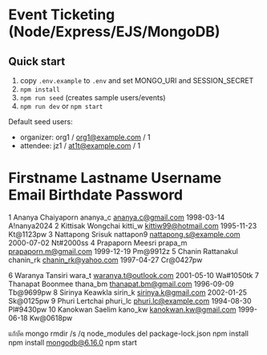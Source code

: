 # Event Ticketing (Node/Express/EJS/MongoDB)

## Quick start
1. copy `.env.example` to `.env` and set MONGO_URI and SESSION_SECRET
2. `npm install`
3. `npm run seed` (creates sample users/events)
4. `npm run dev` or `npm start`

Default seed users:
- organizer: 
    org1 / org1@example.com / 1 
- attendee: 
    jz1 / at1t@example.com / 1

#	Firstname	Lastname	Username	Email	                Birthdate	Password
1	Ananya	    Chaiyaporn	ananya_c	ananya.c@gmail.com      1998-03-14	A!nanya2024
2	Kittisak	Wongchai	kitti_w	    kittiw99@hotmail.com    1995-11-23	Kt@1123pw
3	Nattapong	Srisuk	    nattapon9	nattapong.s@example.com 2000-07-02	Nt#2000ss
4	Prapaporn	Meesri	    prapa_m	    prapaporn.m@gmail.com   1999-12-19	Pm@9912z
5	Chanin	    Rattanakul	chanin_rk	chanin_rk@yahoo.com     1997-04-27	Cr@0427pw

6	Waranya	    Tansiri	    wara_t	    waranya.t@outlook.com   2001-05-10	Wa#1050tk 
7	Thanapat	Boonmee	    thana_bm	thanapat.bm@gmail.com   1996-09-09	Tb@9699pw
8	Sirinya	    Keawkla	    sirin_k	    sirinya.k@gmail.com     2002-01-25	Sk@0125pw
9	Phuri	    Lertchai	phuri_lc	phuri.lc@example.com    1994-08-30	Pl#9430pw
10	Kanokwan	Saelim	    kano_kw	    kanokwan.kw@gmail.com   1999-06-18	Kw@0618pw
	



แก้บัค mongo
rmdir /s /q node_modules
del package-lock.json
npm install
npm install mongodb@6.16.0
npm start